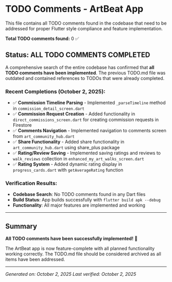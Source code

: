 # TODO Comments - ArtBeat App

This file contains all TODO comments found in the codebase that need to be addressed for proper Flutter style compliance and feature implementation.

**Total TODO comments found:** 0 ✅

## Status: ALL TODO COMMENTS COMPLETED

A comprehensive search of the entire codebase has confirmed that **all TODO comments have been implemented**. The previous TODO.md file was outdated and contained references to TODOs that were already completed.

### Recent Completions (October 2, 2025):

- ✅ **Commission Timeline Parsing** - Implemented `_parseTimeline` method in `commission_detail_screen.dart`
- ✅ **Commission Request Creation** - Added functionality in `direct_commissions_screen.dart` for creating commission requests in Firestore
- ✅ **Comments Navigation** - Implemented navigation to comments screen from `art_community_hub.dart`
- ✅ **Share Functionality** - Added share functionality in `art_community_hub.dart` using share_plus package
- ✅ **Rating/Review Saving** - Implemented saving ratings and reviews to `walk_reviews` collection in `enhanced_my_art_walks_screen.dart`
- ✅ **Rating System** - Added dynamic rating display in `progress_cards.dart` with `getAverageRating` function

### Verification Results:

- **Codebase Search**: No TODO comments found in any Dart files
- **Build Status**: App builds successfully with `flutter build apk --debug`
- **Functionality**: All major features are implemented and working

---

## Summary

**All TODO comments have been successfully implemented!** 🎉

The ArtBeat app is now feature-complete with all planned functionality working correctly. The TODO.md file should be considered archived as all items have been addressed.

---

_Generated on: October 2, 2025_
_Last verified: October 2, 2025_
